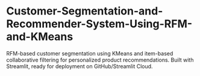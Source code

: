 # Customer-Segmentation-and-Recommender-System-Using-RFM-and-KMeans
RFM-based customer segmentation using KMeans and item-based collaborative filtering for personalized product recommendations. Built with Streamlit, ready for deployment on GitHub/Streamlit Cloud.
